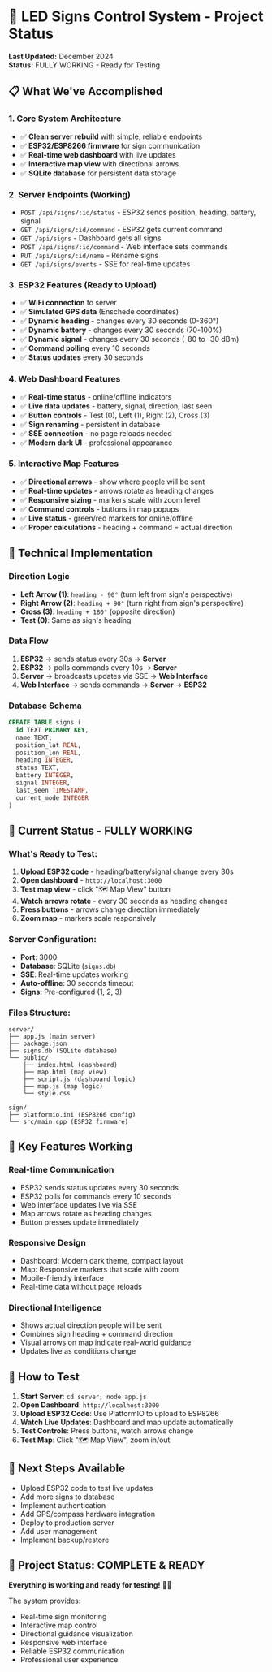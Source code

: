 # 🎯 LED Signs Control System - Project Status

**Last Updated:** December 2024  
**Status:** FULLY WORKING - Ready for Testing

## 📋 What We've Accomplished

### 1. Core System Architecture
- ✅ **Clean server rebuild** with simple, reliable endpoints
- ✅ **ESP32/ESP8266 firmware** for sign communication
- ✅ **Real-time web dashboard** with live updates
- ✅ **Interactive map view** with directional arrows
- ✅ **SQLite database** for persistent data storage

### 2. Server Endpoints (Working)
- `POST /api/signs/:id/status` - ESP32 sends position, heading, battery, signal
- `GET /api/signs/:id/command` - ESP32 gets current command
- `GET /api/signs` - Dashboard gets all signs
- `POST /api/signs/:id/command` - Web interface sets commands
- `PUT /api/signs/:id/name` - Rename signs
- `GET /api/signs/events` - SSE for real-time updates

### 3. ESP32 Features (Ready to Upload)
- ✅ **WiFi connection** to server
- ✅ **Simulated GPS data** (Enschede coordinates)
- ✅ **Dynamic heading** - changes every 30 seconds (0-360°)
- ✅ **Dynamic battery** - changes every 30 seconds (70-100%)
- ✅ **Dynamic signal** - changes every 30 seconds (-80 to -30 dBm)
- ✅ **Command polling** every 10 seconds
- ✅ **Status updates** every 30 seconds

### 4. Web Dashboard Features
- ✅ **Real-time status** - online/offline indicators
- ✅ **Live data updates** - battery, signal, direction, last seen
- ✅ **Button controls** - Test (0), Left (1), Right (2), Cross (3)
- ✅ **Sign renaming** - persistent in database
- ✅ **SSE connection** - no page reloads needed
- ✅ **Modern dark UI** - professional appearance

### 5. Interactive Map Features
- ✅ **Directional arrows** - show where people will be sent
- ✅ **Real-time updates** - arrows rotate as heading changes
- ✅ **Responsive sizing** - markers scale with zoom level
- ✅ **Command controls** - buttons in map popups
- ✅ **Live status** - green/red markers for online/offline
- ✅ **Proper calculations** - heading + command = actual direction

## 🔧 Technical Implementation

### Direction Logic
- **Left Arrow (1)**: `heading - 90°` (turn left from sign's perspective)
- **Right Arrow (2)**: `heading + 90°` (turn right from sign's perspective)
- **Cross (3)**: `heading + 180°` (opposite direction)
- **Test (0)**: Same as sign's heading

### Data Flow
1. **ESP32** → sends status every 30s → **Server**
2. **ESP32** → polls commands every 10s → **Server**
3. **Server** → broadcasts updates via SSE → **Web Interface**
4. **Web Interface** → sends commands → **Server** → **ESP32**

### Database Schema
```sql
CREATE TABLE signs (
  id TEXT PRIMARY KEY,
  name TEXT,
  position_lat REAL,
  position_lon REAL,
  heading INTEGER,
  status TEXT,
  battery INTEGER,
  signal INTEGER,
  last_seen TIMESTAMP,
  current_mode INTEGER
)
```

## 🚀 Current Status - FULLY WORKING

### What's Ready to Test:
1. **Upload ESP32 code** - heading/battery/signal change every 30s
2. **Open dashboard** - `http://localhost:3000`
3. **Test map view** - click "🗺️ Map View" button
4. **Watch arrows rotate** - every 30 seconds as heading changes
5. **Press buttons** - arrows change direction immediately
6. **Zoom map** - markers scale responsively

### Server Configuration:
- **Port**: 3000
- **Database**: SQLite (`signs.db`)
- **SSE**: Real-time updates working
- **Auto-offline**: 30 seconds timeout
- **Signs**: Pre-configured (1, 2, 3)

### Files Structure:
```
server/
├── app.js (main server)
├── package.json
├── signs.db (SQLite database)
└── public/
    ├── index.html (dashboard)
    ├── map.html (map view)
    ├── script.js (dashboard logic)
    ├── map.js (map logic)
    └── style.css

sign/
├── platformio.ini (ESP8266 config)
└── src/main.cpp (ESP32 firmware)
```

## 🎯 Key Features Working

### Real-time Communication
- ESP32 sends status updates every 30 seconds
- ESP32 polls for commands every 10 seconds
- Web interface updates live via SSE
- Map arrows rotate as heading changes
- Button presses update immediately

### Responsive Design
- Dashboard: Modern dark theme, compact layout
- Map: Responsive markers that scale with zoom
- Mobile-friendly interface
- Real-time data without page reloads

### Directional Intelligence
- Shows actual direction people will be sent
- Combines sign heading + command direction
- Visual arrows on map indicate real-world guidance
- Updates live as conditions change

## 🔄 How to Test

1. **Start Server**: `cd server; node app.js`
2. **Open Dashboard**: `http://localhost:3000`
3. **Upload ESP32 Code**: Use PlatformIO to upload to ESP8266
4. **Watch Live Updates**: Dashboard and map update automatically
5. **Test Controls**: Press buttons, watch arrows change
6. **Test Map**: Click "🗺️ Map View", zoom in/out

## 📝 Next Steps Available
- Upload ESP32 code to test live updates
- Add more signs to database
- Implement authentication
- Add GPS/compass hardware integration
- Deploy to production server
- Add user management
- Implement backup/restore

## 🎉 Project Status: COMPLETE & READY

**Everything is working and ready for testing!** 🚀✨

The system provides:
- Real-time sign monitoring
- Interactive map control
- Directional guidance visualization
- Responsive web interface
- Reliable ESP32 communication
- Professional user experience
